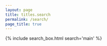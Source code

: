 ```yaml
---
layout: page
title: titles.search
permalink: /search/
page_title: true
---
```


{% include search_box.html search='main' %}
